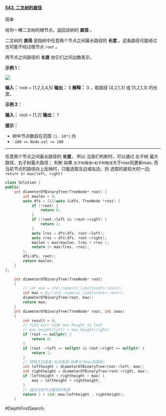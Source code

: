 #### [543. 二叉树的直径](https://leetcode.cn/problems/diameter-of-binary-tree/)

简单

给你一棵二叉树的根节点，返回该树的 **直径** 。

二叉树的 **直径** 是指树中任意两个节点之间最长路径的 **长度** 。这条路径可能经过也可能不经过根节点 `root` 。

两节点之间路径的 **长度** 由它们之间边数表示。

**示例 1：**

![](https://assets.leetcode.com/uploads/2021/03/06/diamtree.jpg)

**输入：** root = [1,2,3,4,5]
**输出：** 3
**解释：** 3 ，取路径 [4,2,1,3] 或 [5,2,1,3] 的长度。

**示例 2：**

**输入：** root = [1,2]
**输出：** 1

**提示：**

- 树中节点数目在范围 `[1, 10⁴]` 内
- `-100 <= Node.val <= 100`
---- ----
任意两个节点之间最长路径的 **长度**，
所以 当我们判断时，可以通过 左子树 最大路径，右子树最大路径；
判断 如果 `左子树路径+右子树路径`大于max则更新max;
而当前节点的路径向上反映时，只能选取左边或右边，则 选取的是较大的一边;
`return 1+ max(left, right)`

```cpp
class Solution {
public:
    int diameterOfBinaryTree(TreeNode* root) {
        int maxlen = 0;
        auto dfs = [&](auto &&dfs, TreeNode *root) {
            if (!root) {
                return 0;
            }
            if (!root->left && !root->right) {
                return 1;
            }
            auto lres = dfs(dfs, root->left);
            auto rres = dfs(dfs, root->right);
            maxlen = max(maxlen, lres + rres );
            return 1+ max(lres, rres);
        };
        dfs(dfs, root);
        return maxlen;
    }
};
```

```cpp
    int diameterOfBinaryTree(TreeNode* root)
    {
        // int max = std::numeric_limits<int>::min();
        int max = 0;//std::numeric_limits<int>::min();
        diameterOfBinaryTree(root, max);
        return max;
    }
    int diameterOfBinaryTree(TreeNode* root, int &max)
    {
        int result = 0;
        // find curr node max height to leaf
        // max_height(left) + max_height(right)
        if (root == nullptr) {
            return 0;
        }
        if (root ->left == nullptr && root->right == nullptr) {
            return 1;
        }
        // 获取左边高度,右边高度;如果大于max则更新;
        int leftheight = diameterOfBinaryTree(root->left, max);
        int rightheight = diameterOfBinaryTree(root->right, max);
        if (leftheight + rightheight > max) {
            max = leftheight + rightheight;
        }
        // 返回当前节点最高的高度
        return 1 + std::max(leftheight , rightheight);
    }
```
#DepthFirstSearch;
